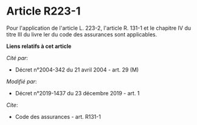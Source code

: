 # Article R223-1

Pour l'application de l'article L. 223-2, l'article R. 131-1 et le chapitre IV du titre III du livre Ier du code des
assurances sont applicables.

**Liens relatifs à cet article**

_Cité par_:

  - Décret n°2004-342 du 21 avril 2004 - art. 29 (M)

_Modifié par_:

  - Décret n°2019-1437 du 23 décembre 2019 - art. 1

_Cite_:

  - Code des assurances - art. R131-1
